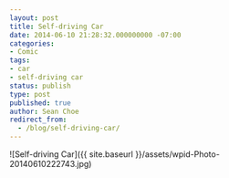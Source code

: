 ```yaml
---
layout: post
title: Self-driving Car
date: 2014-06-10 21:28:32.000000000 -07:00
categories:
- Comic
tags:
- car
- self-driving car
status: publish
type: post
published: true
author: Sean Choe
redirect_from:
  - /blog/self-driving-car/
---
```

![Self-driving Car]({{ site.baseurl }}/assets/wpid-Photo-20140610222743.jpg)
